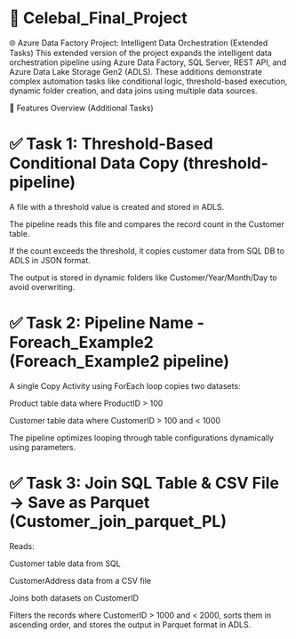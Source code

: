 # 🎯 Celebal_Final_Project
🌐 Azure Data Factory Project: Intelligent Data Orchestration (Extended Tasks)
This extended version of the project expands the intelligent data orchestration pipeline using Azure Data Factory, SQL Server, REST API, and Azure Data Lake Storage Gen2 (ADLS). These additions demonstrate complex automation tasks like conditional logic, threshold-based execution, dynamic folder creation, and data joins using multiple data sources.

🚀 Features Overview (Additional Tasks)

# ✅ Task 1: Threshold-Based Conditional Data Copy (threshold-pipeline)
A file with a threshold value is created and stored in ADLS.

The pipeline reads this file and compares the record count in the Customer table.

If the count exceeds the threshold, it copies customer data from SQL DB to ADLS in JSON format.

The output is stored in dynamic folders like Customer/Year/Month/Day to avoid overwriting.

# ✅ Task 2: Pipeline Name - Foreach_Example2 (Foreach_Example2 pipeline)
A single Copy Activity using ForEach loop copies two datasets:

Product table data where ProductID > 100

Customer table data where CustomerID > 100 and < 1000

The pipeline optimizes looping through table configurations dynamically using parameters.

# ✅ Task 3: Join SQL Table & CSV File → Save as Parquet (Customer_join_parquet_PL)
Reads:

Customer table data from SQL

CustomerAddress data from a CSV file

Joins both datasets on CustomerID

Filters the records where CustomerID > 1000 and < 2000, sorts them in ascending order, and stores the output in Parquet format in ADLS.
